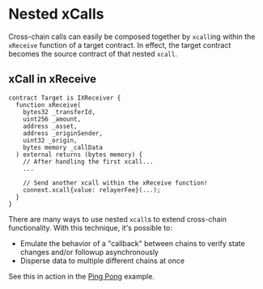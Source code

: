 # Nested xCalls

Cross-chain calls can easily be composed together by `xcall`ing within the `xReceive` function of a target contract. In effect, the target contract becomes the source contract of that nested `xcall`.

## xCall in xReceive

```solidity
contract Target is IXReceiver {
  function xReceive(
    bytes32 _transferId,
    uint256 _amount,
    address _asset,
    address _originSender,
    uint32 _origin,
    bytes memory _callData
  ) external returns (bytes memory) {
    // After handling the first xcall...
    ...

    // Send another xcall within the xReceive function!
    connext.xcall{value: relayerFee}(...);
  }
}
```

There are many ways to use nested `xcall`s to extend cross-chain functionality. With this technique, it's possible to:

* Emulate the behavior of a "callback" between chains to verify state changes and/or followup asynchronously
* Disperse data to multiple different chains at once

See this in action in the [Ping Pong](../examples/ping-pong.md) example.
